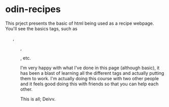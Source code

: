 # odin-recipes
 
This prject presents the basic of html being used as a recipe webpage. You'll see the basics tags, such as <ul>, <ol>, <p>, etc.

I'm very happy with what I've done in this page (although basic), it has been a blast of learning all the different tags and actually putting them to work. I'm actually doing this course with two other people and it feels good doing this with friends so that you can help each other. 

This is all; Deivv.